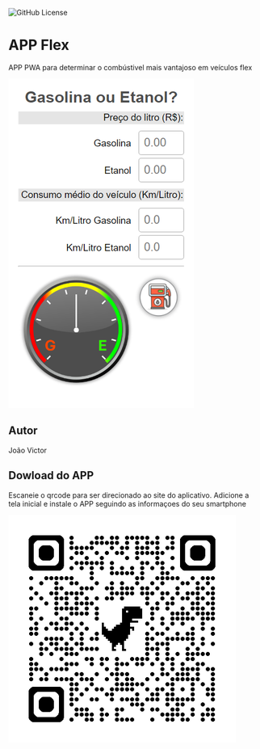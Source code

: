 ![GitHub License](https://img.shields.io/github/license/joaovict76/flexv2)


# APP Flex
APP PWA para determinar o combústivel mais vantajoso em veículos flex

![](img/screenshot1.png)

## Autor
João Victor
## Dowload do APP
Escaneie o qrcode para ser direcionado ao site do aplicativo. Adicione a tela inicial e instale o APP seguindo as informaçoes do seu smartphone

![](img/qrcode.png)
